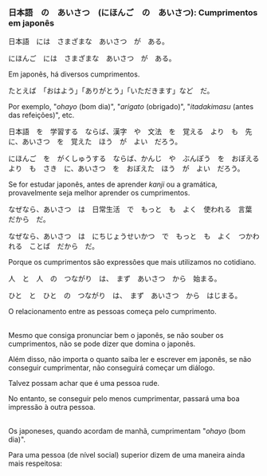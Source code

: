 ### 日本語　の　あいさつ　(にほんご　の　あいさつ): Cumprimentos em japonês

日本語　には　さまざまな　あいさつ　が　ある。

にほんご　には　さまざまな　あいさつ　が　ある。

Em japonês, há diversos cumprimentos.
<br>

たとえば　「おはよう」「ありがとう」「いただきます」など　だ。

Por exemplo, "*ohayo* (bom dia)", "*arigato* (obrigado)", "*itadakimasu* (antes das refeições)", etc.
<br>

日本語　を　学習する　ならば、漢字　や　文法　を　覚える　より　も　先　に、あいさつ　を　覚えた　ほう　が　よい　だろう。

にほんご　を　がくしゅうする　ならば、かんじ　や　ぶんぽう　を　おぼえる　より　も　さき　に、あいさつ　を　おぼえた　ほう　が　よい　だろう。

Se for estudar japonês, antes de aprender *kanji* ou a gramática, provavelmente seja melhor aprender os cumprimentos.
<br>

なぜなら、あいさつ　は　日常生活　で　もっと　も　よく　使われる　言葉　だから　だ。

なぜなら、あいさつ　は　にちじょうせいかつ　で　もっと　も　よく　つかわれる　ことば　だから　だ。

Porque os cumprimentos são expressões que mais utilizamos no cotidiano.
<br>

人　と　人　の　つながり　は、　まず　あいさつ　から　始まる。

ひと　と　ひと　の　つながり　は、　まず　あいさつ　から　はじまる。

O relacionamento entre as pessoas começa pelo cumprimento.
<br><br>



Mesmo que consiga pronunciar bem o japonês, se não souber os cumprimentos, não se pode dizer que domina o japonês.

Além disso, não importa o quanto saiba ler e escrever em japonês, se não conseguir cumprimentar, não conseguirá começar um diálogo.

Talvez possam achar que é uma pessoa rude.

No entanto, se conseguir pelo menos cumprimentar, passará uma boa impressão à outra pessoa.
<br><br>


Os japoneses, quando acordam de manhã, cumprimentam "*ohayo* (bom dia)". 

Para uma pessoa (de nível social) superior dizem de uma maneira ainda mais respeitosa: 